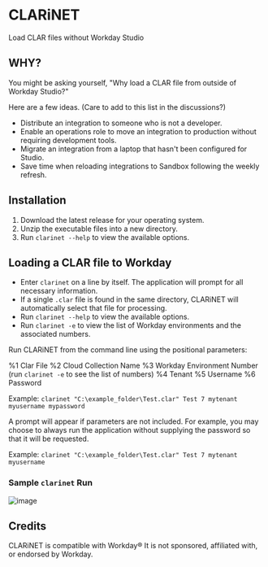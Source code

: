 # CLARiNET
Load CLAR files without Workday Studio

## WHY?
You might be asking yourself, "Why load a CLAR file from outside of Workday Studio?"

Here are a few ideas. (Care to add to this list in the discussions?)

- Distribute an integration to someone who is not a developer.
- Enable an operations role to move an integration to production without requiring development tools.
- Migrate an integration from a laptop that hasn't been configured for Studio.
- Save time when reloading integrations to Sandbox following the weekly refresh.

## Installation

1. Download the latest release for your operating system.
2. Unzip the executable files into a new directory.
3. Run `clarinet --help` to view the available options.

## Loading a CLAR file to Workday

- Enter `clarinet` on a line by itself.  The application will prompt for all necessary information.
- If a single `.clar` file is found in the same directory, CLARiNET will automatically select that file for processing.
- Run `clarinet --help` to view the available options.
- Run `clarinet -e` to view the list of Workday environments and the associated numbers.

Run CLARiNET from the command line using the positional parameters:

%1 Clar File
%2 Cloud Collection Name
%3 Workday Environment Number (run `clarinet -e` to see the list of numbers)
%4 Tenant
%5 Username
%6 Password

Example: `clarinet "C:\example_folder\Test.clar" Test 7 mytenant myusername mypassword`

A prompt will appear if parameters are not included. For example, you may choose to always run the application without supplying the password so that it will be requested.

Example: `clarinet "C:\example_folder\Test.clar" Test 7 mytenant myusername`

### Sample `clarinet` Run
![image](https://user-images.githubusercontent.com/413552/129465336-0168f0e3-7e75-4309-83e1-8aebe9b9ae6e.png)

## Credits

CLARiNET is compatible with Workday®
It is not sponsored, affiliated with, or endorsed by Workday.
